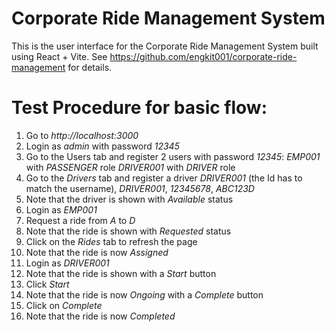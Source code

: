 # Corporate Ride Management System

This is the user interface for the Corporate Ride Management System built using React + Vite.
See https://github.com/engkit001/corporate-ride-management for details.

# Test Procedure for basic flow:

1. Go to _http://localhost:3000_
2. Login as _admin_ with password _12345_
3. Go to the Users tab and register 2 users with password _12345_:
    _EMP001_ with _PASSENGER_ role
    _DRIVER001_ with _DRIVER_ role
4. Go to the _Drivers_ tab and register a driver
    _DRIVER001_ (the Id has to match the username), _DRIVER001_, _12345678_, _ABC123D_
5. Note that the driver is shown with _Available_ status 
6. Login as _EMP001_
7. Request a ride from _A_ to _D_
8. Note that the ride is shown with _Requested_ status
9. Click on the _Rides_ tab to refresh the page
10. Note that the ride is now _Assigned_
11. Login as _DRIVER001_
12. Note that the ride is shown with a _Start_ button
13. Click _Start_
14. Note that the ride is now _Ongoing_ with a _Complete_ button
15. Click on _Complete_
16. Note that the ride is now _Completed_
